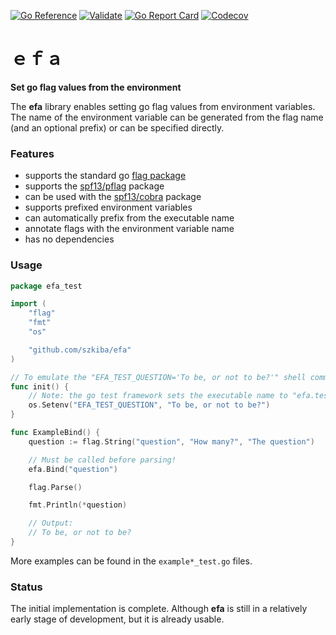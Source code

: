 [![Go Reference](https://pkg.go.dev/badge/github.com/szkiba/efa.svg)](https://pkg.go.dev/github.com/szkiba/efa)
[![Validate](https://github.com/szkiba/efa/actions/workflows/validate.yml/badge.svg)](https://github.com/szkiba/efa/actions/workflows/validate.yml)
[![Go Report Card](https://goreportcard.com/badge/github.com/szkiba/efa)](https://goreportcard.com/report/github.com/szkiba/efa)
[![Codecov](https://codecov.io/gh/szkiba/efa/graph/badge.svg?token=tTOQkfVcdB)](https://codecov.io/gh/szkiba/efa)

# ｅｆａ

**Set go flag values ​​from the environment**

The **efa** library enables setting go flag values ​​from environment variables. The name of the environment variable can be generated from the flag name (and an optional prefix) or can be specified directly.

### Features

- supports the standard go [flag package](https://pkg.go.dev/flag)
- supports the [spf13/pflag](https://github.com/spf13/pflag) package
- can be used with the [spf13/cobra](https://github.com/spf13/cobra) package
- supports prefixed environment variables
- can automatically prefix from the executable name
- annotate flags with the environment variable name
- has no dependencies

### Usage

```go file=example_bind_test.go
package efa_test

import (
	"flag"
	"fmt"
	"os"

	"github.com/szkiba/efa"
)

// To emulate the "EFA_TEST_QUESTION='To be, or not to be?'" shell command.
func init() {
	// Note: the go test framework sets the executable name to "efa.test".
	os.Setenv("EFA_TEST_QUESTION", "To be, or not to be?")
}

func ExampleBind() {
	question := flag.String("question", "How many?", "The question")

	// Must be called before parsing!
	efa.Bind("question")

	flag.Parse()

	fmt.Println(*question)

	// Output:
	// To be, or not to be?
}
```

More examples can be found in the `example*_test.go` files.

### Status

The initial implementation is complete. Although **efa** is still in a relatively early stage of development, but it is already usable.
